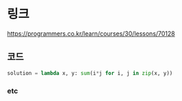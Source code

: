 # 링크
https://programmers.co.kr/learn/courses/30/lessons/70128

## 코드
```python
solution = lambda x, y: sum(i*j for i, j in zip(x, y))
```

### etc
